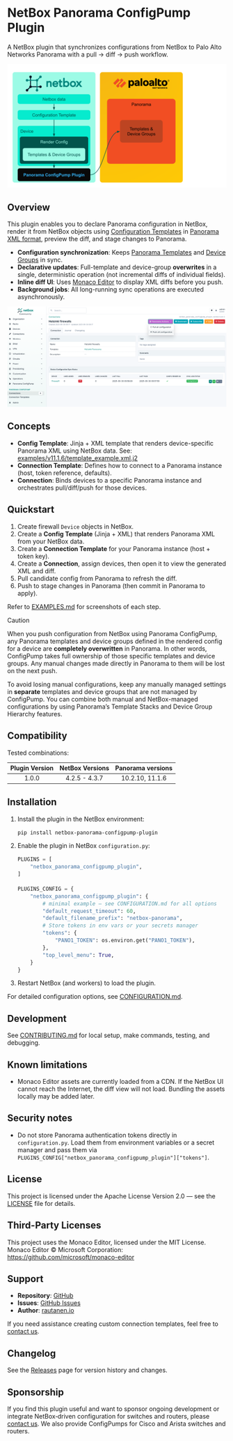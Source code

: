 # NetBox Panorama ConfigPump Plugin

A NetBox plugin that synchronizes configurations from NetBox to Palo Alto Networks Panorama with a pull → diff → push workflow.

![Alt-teksti](images/Panorama-ConfigPump-concept.svg)

## Overview

This plugin enables you to declare Panorama configuration in NetBox, render it from NetBox objects using [Configuration Templates](https://netboxlabs.com/docs/netbox/models/extras/configtemplate/) in [Panorama XML format](https://docs.paloaltonetworks.com/ngfw/api/getting-started), preview the diff, and stage changes to Panorama.

- **Configuration synchronization**: Keeps [Panorama Templates](https://docs.paloaltonetworks.com/panorama/11-1/panorama-admin/panorama-overview/centralized-firewall-configuration-and-update-management/templates-and-template-stacks) and [Device Groups](https://docs.paloaltonetworks.com/panorama/11-1/panorama-admin/panorama-overview/centralized-firewall-configuration-and-update-management/device-groups) in sync.
- **Declarative updates**: Full-template and device-group **overwrites** in a single, deterministic operation (not incremental diffs of individual fields).
- **Inline diff UI**: Uses [Monaco Editor](https://github.com/microsoft/monaco-editor) to display XML diffs before you push.
- **Background jobs**: All long-running sync operations are executed asynchronously.

<div align="center">
  <img src="images/second_push.png" alt="NetBox Panorama ConfigPump UI screenshot" style="max-width: 100%; height: auto;" />
</div>

## Concepts

- **Config Template**: Jinja + XML template that renders device-specific Panorama XML using NetBox data. See: [examples/v11.1.6/template_example.xml.j2](examples/v11.1.6/template_example.xml.j2)
- **Connection Template**: Defines how to connect to a Panorama instance (host, token reference, defaults).
- **Connection**: Binds devices to a specific Panorama instance and orchestrates pull/diff/push for those devices.

## Quickstart

1. Create firewall `Device` objects in NetBox.
2. Create a **Config Template** (Jinja + XML) that renders Panorama XML from your NetBox data.
3. Create a **Connection Template** for your Panorama instance (host + token key).
4. Create a **Connection**, assign devices, then open it to view the generated XML and diff.
5. Pull candidate config from Panorama to refresh the diff.
6. Push to stage changes in Panorama (then commit in Panorama to apply).

Refer to [EXAMPLES.md](EXAMPLES.md) for screenshots of each step.

> [!CAUTION]
> When you push configuration from NetBox using Panorama ConfigPump, any Panorama templates and device groups defined in the rendered config for a device are **completely overwritten** in Panorama. In other words, ConfigPump takes full ownership of those specific templates and device groups. Any manual changes made directly in Panorama to them will be lost on the next push.
>
> To avoid losing manual configurations, keep any manually managed settings in **separate** templates and device groups that are not managed by ConfigPump. You can combine both manual and NetBox-managed configurations by using Panorama’s Template Stacks and Device Group Hierarchy features.

## Compatibility

Tested combinations:

| Plugin Version | NetBox Versions   | Panorama versions |
|:--------------:|:-----------------:|:-----------------:|
|      1.0.0     |   4.2.5 - 4.3.7   |  10.2.10, 11.1.6  |

## Installation

1. Install the plugin in the NetBox environment:
   ```bash
   pip install netbox-panorama-configpump-plugin
   ```

2. Enable the plugin in NetBox `configuration.py`:
   ```python
   PLUGINS = [
       "netbox_panorama_configpump_plugin",
   ]

   PLUGINS_CONFIG = {
       "netbox_panorama_configpump_plugin": {
           # minimal example — see CONFIGURATION.md for all options
           "default_request_timeout": 60,
           "default_filename_prefix": "netbox-panorama",
           # Store tokens in env vars or your secrets manager
           "tokens": {
               "PANO1_TOKEN": os.environ.get("PANO1_TOKEN"),
           },
           "top_level_menu": True,
       }
   }
   ```

3. Restart NetBox (and workers) to load the plugin.

For detailed configuration options, see [CONFIGURATION.md](CONFIGURATION.md).

## Development

See [CONTRIBUTING.md](CONTRIBUTING.md) for local setup, make commands, testing, and debugging.

## Known limitations

- Monaco Editor assets are currently loaded from a CDN. If the NetBox UI cannot reach the Internet, the diff view will not load. Bundling the assets locally may be added later.

## Security notes

- Do not store Panorama authentication tokens directly in `configuration.py`. Load them from environment variables or a secret manager and pass them via `PLUGINS_CONFIG["netbox_panorama_configpump_plugin"]["tokens"]`.

## License

This project is licensed under the Apache License Version 2.0 — see the [LICENSE](LICENSE) file for details.

## Third-Party Licenses

This project uses the Monaco Editor, licensed under the MIT License.
Monaco Editor © Microsoft Corporation: https://github.com/microsoft/monaco-editor

## Support

- **Repository**: [GitHub](https://github.com/rautanen-io/netbox-panorama-configpump-plugin)
- **Issues**: [GitHub Issues](https://github.com/rautanen-io/netbox-panorama-configpump-plugin/issues)
- **Author**: [rautanen.io](https://www.rautanen.io)

If you need assistance creating custom connection templates, feel free to [contact us](mailto:jaakko@rautanen.io).

## Changelog

See the [Releases](https://github.com/rautanen-io/netbox-panorama-configpump-plugin/releases) page for version history and changes.

## Sponsorship

If you find this plugin useful and want to sponsor ongoing development or integrate NetBox‑driven configuration for switches and routers, please [contact us](https://www.rautanen.io). We also provide ConfigPumps for Cisco and Arista switches and routers.
